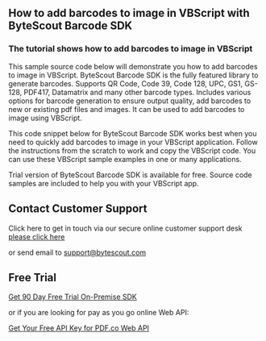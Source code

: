 ## How to add barcodes to image in VBScript with ByteScout Barcode SDK

### The tutorial shows how to add barcodes to image in VBScript

This sample source code below will demonstrate you how to add barcodes to image in VBScript. ByteScout Barcode SDK is the fully featured library to generate barcodes. Supports QR Code, Code 39, Code 128, UPC, GS1, GS-128, PDF417, Datamatrix and many other barcode types. Includes various options for barcode generation to ensure output quality, add barcodes to new or existing pdf files and images. It can be used to add barcodes to image using VBScript.

This code snippet below for ByteScout Barcode SDK works best when you need to quickly add barcodes to image in your VBScript application. Follow the instructions from the scratch to work and copy the VBScript code. You can use these VBScript sample examples in one or many applications.

Trial version of ByteScout Barcode SDK is available for free. Source code samples are included to help you with your VBScript app.

## Contact Customer Support

Click here to get in touch via our secure online customer support desk [please click here](https://bytescout.zendesk.com/hc/en-us/requests/new?subject=ByteScout%20Barcode%20SDK%20Question)

or send email to [support@bytescout.com](mailto:support@bytescout.com?subject=ByteScout%20Barcode%20SDK%20Question) 

## Free Trial

[Get 90 Day Free Trial On-Premise SDK](https://bytescout.com/download/web-installer?utm_source=github-readme)

or if you are looking for pay as you go online Web API:

[Get Your Free API Key for PDF.co Web API](https://pdf.co/documentation/api?utm_source=github-readme)